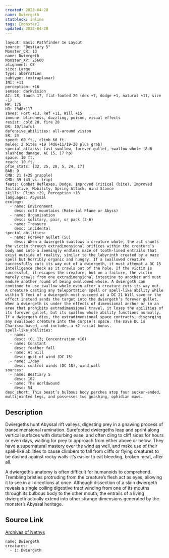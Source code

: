 ```yaml
---
created: 2023-04-28
name: Dwiergeth
statblock: inline
tags: [monster]
updated: 2023-04-28
---
```

```statblock
layout: Basic Pathfinder 1e Layout
source: "Bestiary 5"
Monster_CR: 13
name: Dwiergeth
Monster_XP: 25600
alignment: CE
size: Large
type: aberration
subtype: (extraplanar)
INI: +11
perception: +16
senses: darkvision
AC: 28, touch 17, flat-footed 20 (dex +7, dodge +1, natural +11, size -1)
HP: 175
HD: 13d8+117
saves: Fort +13, Ref +11, Will +15
immune: blindness, dazzling, poison, visual effects
resist: cold 20, fire 20
DR: 10/lawful
defensive_abilities: all-around vision
SR: 24
speed: 60 ft., climb 60 ft.
melee: 2 bites +19 (4d6+11/19-20 plus grab)
special_attacks: fast swallow, forever gullet, swallow whole (8d6 slashing damage, AC 15, 17 hp)
space: 10 ft.
reach: 10 ft.
pf1e_stats: [32, 25, 28, 5, 24, 17]
BAB: 9
CMB: 21 (+25 grapple)
CMD: 39 (43 vs. trip)
feats: Combat Reflexes, Dodge, Improved Critical (bite), Improved Initiative, Mobility, Spring Attack, Wind Stance
skills: Climb +29, Perception +16
languages: Abyssal
ecology:
  - name: Environment
    desc: cold mountains (Material Plane or Abyss)
  - name: Organisation
    desc: solitary, pair, or pack (3-6)
  - name: Treasure
    desc: incidental
special_abilities:
  - name: Forever Gullet (Su)
    desc: When a dwiergeth swallows a creature whole, the act shunts the victim through extradimensional orifices within the creature’s body and into a seemingly endless maze of tooth-lined entrails that exist outside of reality, similar to the labyrinth created by a maze spell but horribly organic and hungry. If a swallowed creature successfully cuts its way out of a dwiergeth, it must attempt a DC 15 Intelligence check as it crawls out of the hole. If the victim is successful, it escapes the creature, but on a failure, the victim merely crawls from one extradimensional intestine to another and must endure another round of being swallowed whole. A dwiergeth can continue to use swallow whole even after a creature cuts its way out. A creature casting any teleportation spell or spell-like ability while within 5 feet of a dwiergeth must succeed at a DC 21 Will save or the effect instead sends the target into the dwiergeth’s forever gullet. When a dwiergeth is under the effects of dimensional anchor or in an area that prohibits extradimensional travel, it loses the abilities of its forever gullet, but its swallow whole ability functions normally. If a dwiergeth dies, the extradimensional space contracts, disgorging any swallowed creature into the corpse’s space. The save DC is Charisma-based, and includes a +2 racial bonus.
spell-like_abilities:
  - name:
    desc: (CL 13; Concentration +16)
  - name: Constant
    desc: feather fall
  - name: At will
    desc: gust of wind (DC 15)
  - name: 1/day
    desc: control winds (DC 18), wind wall
sources:
  - name: Bestiary 5
    desc: 102
  - name: The Worldwound
    desc: 54
desc_short: This beast’s bulbous body perches atop four sucker-ended, multijointed legs, and possesses two gnashing, ophidian maws.
```
## Description
Dwiergeths hunt Abyssal rift valleys, digesting prey in a gnawing process of transdimensional rumination. Surefooted dwiergeths leap and sprint along vertical surfaces with disturbing ease, and often cling to cliff sides for hours or even days, waiting for prey to approach from either above or below. They have a supernatural mastery over the wind as well, and make use of their spell-like abilities to cause climbers to fall from cliffs or flying creatures to be dashed against rocky walls-it’s easier to eat bleeding, broken meat, after all.

 A dwiergeth’s anatomy is often difficult for humanoids to comprehend. Trembling bristles protruding from the creature’s flesh act as eyes, allowing it to see in all directions at once. Although dissection of a slain dwiergeth reveals a single coiling digestive tract winding from one of its mouths through its bulbous body to the other mouth, the entrails of a living dwiergeth actually extend into other strange dimensions generated by the monster’s Abyssal heritage.
## Source Link
[Archives of Nethys](https://aonprd.com/MonsterDisplay.aspx?ItemName=Dwiergeth)
```encounter-table
name: Dwiergeth
creatures:
  - 1: Dwiergeth
```
